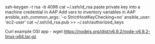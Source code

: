 ssh-keygen -t rsa -b 4096
cat ~/.ssh/id_rsa
paste private key into a machine credential in AAP
Add vars to inventory variables in AAP
    ansible_ssh_common_args: '-o StrictHostKeyChecking=no'
    ansible_user: 'ec2-user'
cat ~/.ssh/id_rsa.pub >> ~/.ssh/authorized_keys

Curl example OSI app 
    - wget https://nodejs.org/dist/v6.9.2/node-v6.9.2-linux-x64.tar.gz
